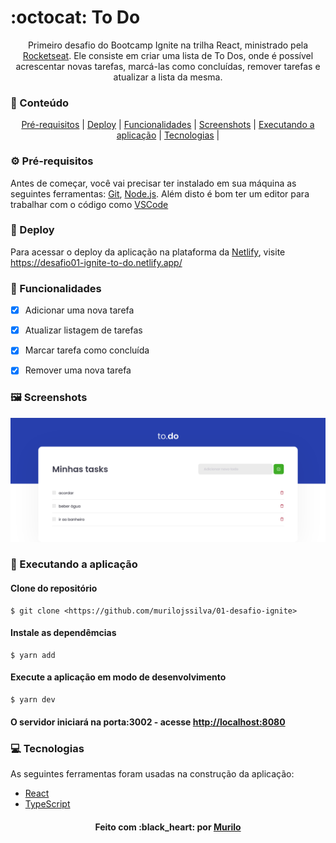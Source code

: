 # :octocat: To Do

<p align="center">Primeiro desafio do Bootcamp Ignite na trilha React, ministrado pela <a href="https://github.com/rocketseat">Rocketseat</a>. Ele consiste em criar uma lista de To Dos, onde é possível acrescentar novas tarefas, marcá-las como concluídas, remover tarefas e atualizar a lista da mesma.</p>

### :pushpin: Conteúdo

<p align="center">
	<a href="#pre-requisitos">Pré-requisitos</a> | 
	<a href="#deploy">Deploy</a> | 
	<a href="#funcionalidades">Funcionalidades</a> | 
	<a href="#screenshots">Screenshots</a> | 
	<a href="#executando-a-aplicacao">Executando a aplicação</a> | 
	<a href="#tecnologias">Tecnologias</a> | 
</p>

### :gear: Pré-requisitos

Antes de começar, você vai precisar ter instalado em sua máquina as seguintes ferramentas:
[Git](https://git-scm.com), [Node.js](https://nodejs.org/en/). 
Além disto é bom ter um editor para trabalhar com o código como [VSCode](https://code.visualstudio.com/)

### :link: Deploy

<p>
	Para acessar o deploy da aplicação na plataforma da <a href="https://app.netlify.com/">Netlify</a>, visite
	<a href="https://desafio01-ignite-to-do.netlify.app/">https://desafio01-ignite-to-do.netlify.app/</a>
</p>

### :hammer: Funcionalidades

- [x] Adicionar uma nova tarefa
- [x] Atualizar listagem de tarefas
- [x] Marcar tarefa como concluída
- [x] Remover uma nova tarefa



### :framed_picture: Screenshots

<p align="center">
	<img alt="To Do" src="./src/assets/To Do.png" />
</p>

### :rocket: Executando a aplicação

#### Clone do repositório

```shell
$ git clone <https://github.com/murilojssilva/01-desafio-ignite>
```

#### Instale as dependêmcias

```shell
$ yarn add
```

#### Execute a aplicação em modo de desenvolvimento

```shell
$ yarn dev
```

#### O servidor iniciará na porta:3002 - acesse <http://localhost:8080>

### :computer: Tecnologias

As seguintes ferramentas foram usadas na construção da aplicação:

- [React](https://pt-br.reactjs.org/)
- [TypeScript](https://www.typescriptlang.org/)

<h4 align="center">Feito com :black_heart: por <a href="https://github.com/murilojssilva">Murilo</a></h4>